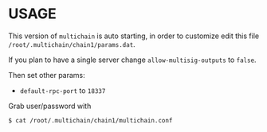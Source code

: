 # USAGE

This version of `multichain` is auto starting, in order to customize edit this file `/root/.multichain/chain1/params.dat`.

If you plan to have a single server change `allow-multisig-outputs` to `false`.

Then set other params:

* `default-rpc-port` to `18337`

Grab user/password with 

```$ cat /root/.multichain/chain1/multichain.conf```
